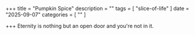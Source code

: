 +++
title = "Pumpkin Spice"
description = ""
tags = [
 "slice-of-life"
]
date = "2025-09-07"
categories = [ ""
]

+++
Eternity is nothing but an open door and you're not in it.
